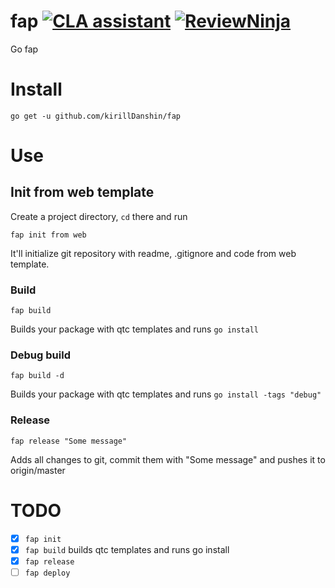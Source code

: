 # fap [![CLA assistant](https://cla-assistant.io/readme/badge/kirillDanshin/fap)](https://cla-assistant.io/kirillDanshin/fap) [![ReviewNinja](https://app.review.ninja/62991967/badge)](https://app.review.ninja/kirillDanshin/fap)

Go fap

# Install

`go get -u github.com/kirillDanshin/fap`

# Use

## Init from web template

Create a project directory, `cd` there and run

`fap init from web`

It'll initialize git repository with readme, .gitignore and code from web template.

### Build

`fap build`

Builds your package with qtc templates and runs `go install`

### Debug build

`fap build -d`

Builds your package with qtc templates and runs `go install -tags "debug"`

### Release

`fap release "Some message"`

Adds all changes to git, commit them with "Some message" and pushes it to origin/master

# TODO

- [x] `fap init`
- [x] `fap build` builds qtc templates and runs go install
- [x] `fap release`
- [ ] `fap deploy`
